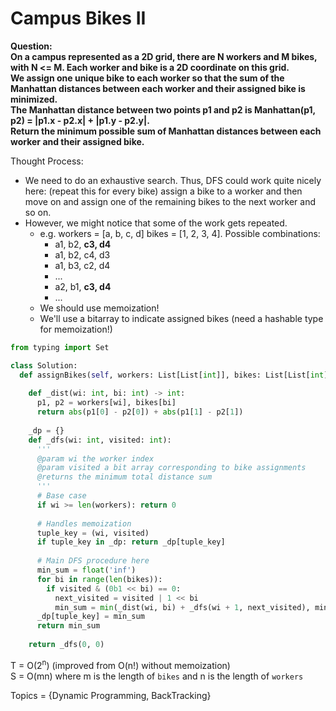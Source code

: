 # Campus Bikes II

<b>Question:</b>
<br>
<b>
On a campus represented as a 2D grid, there are N workers and M bikes, with N <= M. Each worker and bike is a 2D coordinate on this grid.
</b><br>
<b>
We assign one unique bike to each worker so that the sum of the Manhattan distances between each worker and their assigned bike is minimized.
</b><br>
<b>
The Manhattan distance between two points p1 and p2 is Manhattan(p1, p2) = |p1.x - p2.x| + |p1.y - p2.y|.
</b><br>
<b>
Return the minimum possible sum of Manhattan distances between each worker and their assigned bike.
</b>
<br> 

Thought Process:
* We need to do an exhaustive search. Thus, DFS could work quite nicely here: (repeat this for every bike) assign a bike to a worker and then move on and assign one of the remaining bikes to the next worker and so on.
* However, we might notice that some of the work gets repeated.
  * e.g. workers = [a, b, c, d] bikes = [1, 2, 3, 4]. Possible combinations:
    * a1, b2, <b>c3, d4</b>
    * a1, b2, c4, d3
    * a1, b3, c2, d4
    * ...
    * a2, b1, <b>c3, d4</b>
    * ...
  * We should use memoization!
  * We'll use a bitarray to indicate assigned bikes (need a hashable type for memoization!)
  
```python
from typing import Set

class Solution:
  def assignBikes(self, workers: List[List[int]], bikes: List[List[int]]) -> int:
    
    def _dist(wi: int, bi: int) -> int:
      p1, p2 = workers[wi], bikes[bi]
      return abs(p1[0] - p2[0]) + abs(p1[1] - p2[1])  
        
    _dp = {}
    def _dfs(wi: int, visited: int):
      '''
      @param wi the worker index
      @param visited a bit array corresponding to bike assignments
      @returns the minimum total distance sum
      '''
      # Base case      
      if wi >= len(workers): return 0
      
      # Handles memoization
      tuple_key = (wi, visited)
      if tuple_key in _dp: return _dp[tuple_key]
      
      # Main DFS procedure here
      min_sum = float('inf')
      for bi in range(len(bikes)):
        if visited & (0b1 << bi) == 0:
          next_visited = visited | 1 << bi
          min_sum = min(_dist(wi, bi) + _dfs(wi + 1, next_visited), min_sum)
      _dp[tuple_key] = min_sum    
      return min_sum
      
    return _dfs(0, 0)
```

T = O(2<sup>n</sup>)  (improved from O(n!) without memoization)  
S = O(mn) where m is the length of `bikes` and n is the length of `workers`  

Topics = {Dynamic Programming, BackTracking}
